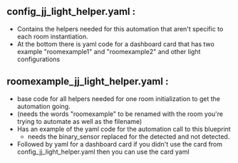 ## config_jj_light_helper.yaml :
- Contains the helpers needed for this automation that aren't specific to each room instantiation.
- At the bottom there is yaml code for a dashboard card that has two example "roomexample1" and "roomexample2" and other light configurations

## roomexample_jj_light_helper.yaml :
- base code for all helpers needed for one room initialization to get the automation going.
- (needs the words "roomexample" to be renamed with the room you're trying to automate as well as the filename)
- Has an example of the yaml code for the automation call to this blueprint
  - needs the binary_sensor replaced for the detected and not detected.
- Followed by yaml for a dashboard card if you didn't use the card from config_jj_light_helper.yaml then you can use the card yaml

